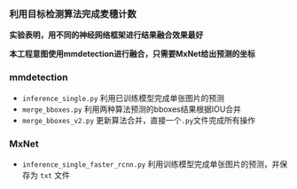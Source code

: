 ﻿### 利用目标检测算法完成麦穗计数
 
**实验表明，用不同的神经网络框架进行结果融合效果最好**

**本工程意图使用mmdetection进行融合，只需要MxNet给出预测的坐标**

### mmdetection
 - `inference_single.py` 利用已训练模型完成单张图片的预测
 - `merge_bboxes.py` 利用两种算法预测的bboxes结果根据IOU合并
 - `merge_bboxes_v2.py` 更新算法合并，直接一个`.py`文件完成所有操作

### MxNet
- `inference_single_faster_rcnn.py` 利用训练模型完成单张图片的预测，并保存为 `txt` 文件


